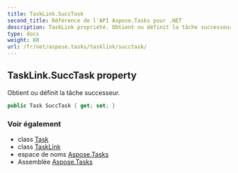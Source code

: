 ```yaml
---
title: TaskLink.SuccTask
second_title: Référence de l'API Aspose.Tasks pour .NET
description: TaskLink propriété. Obtient ou définit la tâche successeur.
type: docs
weight: 80
url: /fr/net/aspose.tasks/tasklink/succtask/
---
```

## TaskLink.SuccTask property

Obtient ou définit la tâche successeur.

```csharp
public Task SuccTask { get; set; }
```

### Voir également

* class [Task](../../task/)
* class [TaskLink](../)
* espace de noms [Aspose.Tasks](../../tasklink/)
* Assemblée [Aspose.Tasks](../../../)


